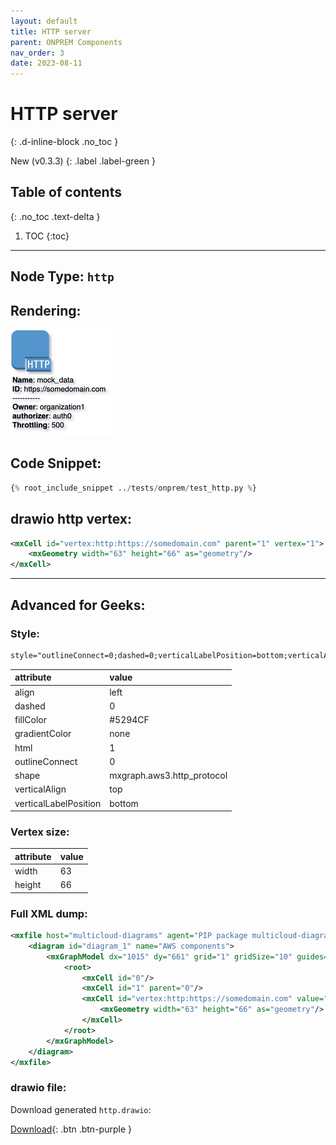 ```yaml
---
layout: default
title: HTTP server
parent: ONPREM Components
nav_order: 3
date: 2023-08-11
---
```


# HTTP server
{: .d-inline-block .no_toc }

New (v0.3.3)
{: .label .label-green }

## Table of contents
{: .no_toc .text-delta }

1. TOC
{:toc}

---


## Node Type: ``http``

## Rendering:

![lambda](output/jpg/http.jpg)

## Code Snippet:

```python
{% root_include_snippet ../tests/onprem/test_http.py %}
```

## drawio http vertex:

```xml
<mxCell id="vertex:http:https://somedomain.com" parent="1" vertex="1">
    <mxGeometry width="63" height="66" as="geometry"/>
</mxCell>
```
---

## Advanced for Geeks:

### Style:
```html
style="outlineConnect=0;dashed=0;verticalLabelPosition=bottom;verticalAlign=top;align=left;html=1;shape=mxgraph.aws3.http_protocol;fillColor=#5294CF;gradientColor=none;"
```

| attribute | value |
|:----------|:------|
|align| left |
|dashed| 0 |
|fillColor| #5294CF |
|gradientColor| none |
|html| 1 |
|outlineConnect| 0 |
|shape| mxgraph.aws3.http_protocol |
|verticalAlign| top |
|verticalLabelPosition| bottom |

### Vertex size:

| attribute | value |
|:---------|:-----------|
| width    | 63  |
| height   |66|

### Full XML dump:
```xml
<mxfile host="multicloud-diagrams" agent="PIP package multicloud-diagrams. Generate resources in draw.io compatible format for Cloud infrastructure. Copyrights @ Roman Tsypuk 2023. MIT license." type="MultiCloud">
    <diagram id="diagram_1" name="AWS components">
        <mxGraphModel dx="1015" dy="661" grid="1" gridSize="10" guides="1" tooltips="1" connect="1" arrows="1" fold="1" page="1" pageScale="1" pageWidth="850" pageHeight="1100" math="0" shadow="1">
            <root>
                <mxCell id="0"/>
                <mxCell id="1" parent="0"/>
                <mxCell id="vertex:http:https://somedomain.com" value="&lt;b&gt;Name&lt;/b&gt;: mock_data&lt;BR&gt;&lt;b&gt;ID&lt;/b&gt;: https://somedomain.com&lt;BR&gt;-----------&lt;BR&gt;&lt;b&gt;Owner&lt;/b&gt;: organization1&lt;BR&gt;&lt;b&gt;authorizer&lt;/b&gt;: auth0&lt;BR&gt;&lt;b&gt;Throttling&lt;/b&gt;: 500" style="outlineConnect=0;dashed=0;verticalLabelPosition=bottom;verticalAlign=top;align=left;html=1;shape=mxgraph.aws3.http_protocol;fillColor=#5294CF;gradientColor=none;" parent="1" vertex="1">
                    <mxGeometry width="63" height="66" as="geometry"/>
                </mxCell>
            </root>
        </mxGraphModel>
    </diagram>
</mxfile>
```

### drawio file:

Download generated ``http.drawio``:

[Download](output/drawio/http.drawio){: .btn .btn-purple }